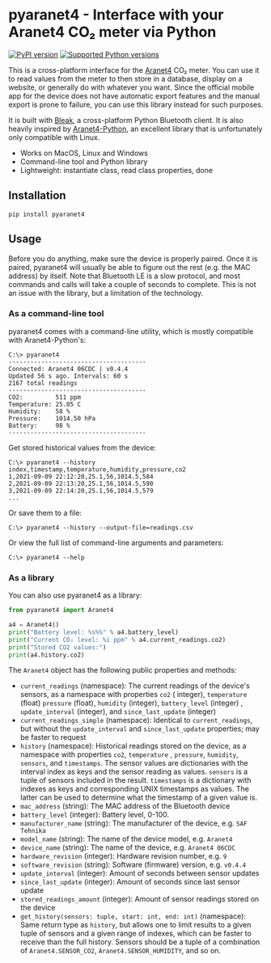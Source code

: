 # pyaranet4 - Interface with your Aranet4 CO₂ meter via Python

[![PyPI version](https://img.shields.io/pypi/v/pyaranet4?logo=pypi&logoColor=FFE873)](https://pypi.org/project/pyaranet4/)
[![Supported Python versions](https://img.shields.io/pypi/pyversions/pyaranet4?logo=python&logoColor=FFE873)](https://pypi.org/project/pyaranet4/)

This is a cross-platform interface for the [Aranet4](https://aranet4.com/) CO₂ meter. You can use it to read values from
the meter to then store in a database, display on a website, or generally do with whatever you want. Since the official
mobile app for the device does not have automatic export features and the manual export is prone to failure, you can use
this library instead for such purposes.

It is built with [Bleak](https://github.com/hbldh/bleak), a cross-platform Python Bluetooth client. It is also heavily
inspired by [Aranet4-Python](https://github.com/Anrijs/Aranet4-Python), an excellent library that is unfortunately only
compatible with Linux.

* Works on MacOS, Linux and Windows
* Command-line tool and Python library
* Lightweight: instantiate class, read class properties, done

## Installation

```
pip install pyaranet4
```

## Usage

Before you do anything, make sure the device is properly paired. Once it is paired, pyaranet4 will usually be able to
figure out the rest (e.g. the MAC address) by itself. Note that Bluetooth LE is a slow protocol, and most commands and
calls will take a couple of seconds to complete. This is not an issue with the library, but a limitation of the
technology.

### As a command-line tool

pyaranet4 comes with a command-line utility, which is mostly compatible with Aranet4-Python's:

```
C:\> pyaranet4
--------------------------------------
Connected: Aranet4 06CDC | v0.4.4
Updated 56 s ago. Intervals: 60 s
2167 total readings
--------------------------------------
CO2:         511 ppm
Temperature: 25.05 C
Humidity:    58 %
Pressure:    1014.50 hPa
Battery:     98 %
--------------------------------------
```

Get stored historical values from the device:

```
C:\> pyaranet4 --history
index,timestamp,temperature,humidity,pressure,co2
1,2021-09-09 22:12:20,25.1,56,1014.5,584
2,2021-09-09 22:13:20,25.1,56,1014.5,590
3,2021-09-09 22:14:20,25.1,56,1014.5,579
...
```

Or save them to a file:

```
C:\> pyaranet4 --history --output-file=readings.csv
```

Or view the full list of command-line arguments and parameters:

```
C:\> pyaranet4 --help
```

### As a library

You can also use pyaranet4 as a library:

```python
from pyaranet4 import Aranet4

a4 = Aranet4()
print("Battery level: %s%%" % a4.battery_level)
print("Current CO₂ level: %i ppm" % a4.current_readings.co2)
print("Stored CO2 values:")
print(a4.history.co2)
```

The `Aranet4` object has the following public properties and methods:

* `current_readings` (namespace): The current readings of the device's sensors, as a namespace with properties `co2` (
  integer), `temperature` (float) `pressure` (float), `humidity` (integer), `battery_level` (integer)
  , `update_interval` (integer), and `since_last_update` (integer)
* `current_readings_simple` (namespace):  Identical to `current_readings`, but without the `update_interval`
  and `since_last_update` properties; may be faster to request
* `history` (namespace):  Historical readings stored on the device, as a namespace with properties `co2`, `temperature`
  , `pressure`, `humidity`, `sensors`, and `timestamps`. The sensor values are dictionaries with the interval index as
  keys and the sensor reading as values. `sensors` is a tuple of sensors included in the result. `timestamps` is a
  dictionary with indexes as keys and corresponding UNIX timestamps as values. The latter can be used to determine what
  the timestamp of a given value is.
* `mac_address` (string): The MAC address of the Bluetooth device
* `battery_level` (integer): Battery level, 0-100.
* `manufacturer_name` (string): The manufacturer of the device, e.g. `SAF Tehnika`
* `model_name` (string): The name of the device model, e.g. `Aranet4`
* `device_name` (string):  The name of the device, e.g. `Aranet4 06CDC`
* `hardware_revision` (integer): Hardware revision number, e.g. `9`
* `software_revision` (string): Software (firmware) version, e.g. `v0.4.4`
* `update_interval` (integer): Amount of seconds between sensor updates
* `since_last_update` (integer): Amount of seconds since last sensor update
* `stored_readings_amount` (integer): Amount of sensor readings stored on the device
* `get_history(sensors: tuple, start: int, end: int)` (namespace): Same return type as `history`, but allows one to
  limit results to a given tuple of sensors and a given range of indexes, which can be faster to receive than the full
  history. Sensors should be a tuple of a combination of `Aranet4.SENSOR_CO2`, `Aranet4.SENSOR_HUMIDITY`, and so on.